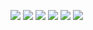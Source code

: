 ![](/C1%20-%20Introduction%20to%20HTML5/week2/Assignment%20-%20Tags!/ss1.png)
![](/C1%20-%20Introduction%20to%20HTML5/week2/Assignment%20-%20Tags!/ss2.png)
![](/C1%20-%20Introduction%20to%20HTML5/week2/Assignment%20-%20Tags!/ss3.png)
![](/C1%20-%20Introduction%20to%20HTML5/week2/Assignment%20-%20Tags!/ss4.png)
![](/C1%20-%20Introduction%20to%20HTML5/week2/Assignment%20-%20Tags!/ss5.png)
![](/C1%20-%20Introduction%20to%20HTML5/week2/Assignment%20-%20Tags!/ss6.png)